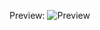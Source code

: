 Preview:
![Preview](https://github.com/FLDevelopers/SignInFormInWPF/assets/43763049/63dd33eb-4f0e-4f16-97a5-37b8b9efa785)
